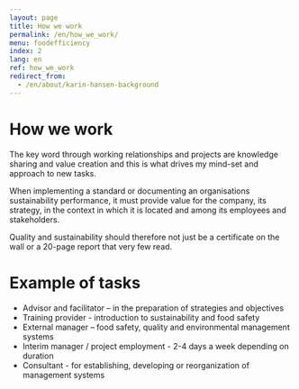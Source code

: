 ```yaml
---
layout: page
title: How we work
permalink: /en/how_we_work/
menu: foodefficiency
index: 2
lang: en
ref: how_we_work
redirect_from:
  - /en/about/karin-hansen-background
---
```


# How we work

The key word through working relationships and projects are knowledge sharing and value creation and this is what drives my mind-set and approach to new tasks. 

When implementing a standard or documenting an organisations sustainability performance, it must provide value for the company, its strategy, in the context in which it is located and among its employees and stakeholders. 

Quality and sustainability should therefore not just be a certificate on the wall or a 20-page report that very few read. 

# Example of tasks
* Advisor and facilitator – in the preparation of strategies and objectives 
* Training provider - introduction to sustainability and food safety
* External manager – food safety, quality and environmental management systems
* Interim manager / project employment - 2-4 days a week depending on duration 
* Consultant - for establishing, developing or reorganization of management systems 
